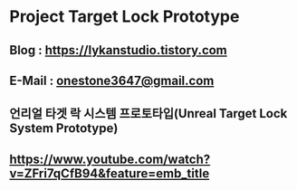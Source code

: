 # Project Target Lock Prototype

## Blog : https://lykanstudio.tistory.com
## E-Mail : onestone3647@gmail.com

## 언리얼 타겟 락 시스템 프로토타입(Unreal Target Lock System Prototype)

## https://www.youtube.com/watch?v=ZFri7qCfB94&feature=emb_title
